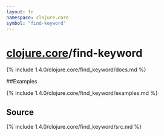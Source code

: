 ```yaml
---
layout: fn
namespace: clojure.core
symbol: "find-keyword"
---
```


# [clojure.core](../)/find-keyword

{% include 1.4.0/clojure.core/find_keyword/docs.md %}

##Examples

{% include 1.4.0/clojure.core/find_keyword/examples.md %}
## Source
{% include 1.4.0/clojure.core/find_keyword/src.md %}

